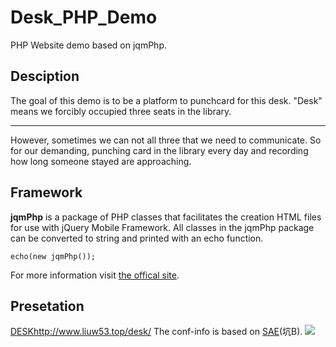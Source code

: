 # Desk_PHP_Demo
PHP Website demo based on jqmPhp.

## Desciption
The goal of this demo is to be a platform to punchcard for this desk.
"Desk" means we forcibly occupied three seats in the library.
***
However, sometimes we can not all three that we need to communicate.
So for our demanding, punching card in the library every day and 
recording how long someone stayed are approaching.

## Framework
**jqmPhp** is a package of PHP classes that facilitates the creation HTML files for use with jQuery Mobile Framework. All classes in the jqmPhp package can be converted to string and printed with an echo function.
```
echo(new jqmPhp());
```
For more information visit [the offical site](http://www.jqmphp.com).

## Presetation
[DESK](http://www.liuw53.top/desk/)<http://www.liuw53.top/desk/>
The conf-info is based on [SAE](http://sae.sina.com.cn)(坑B).
![](http://liuw53-wp.stor.sinaapp.com/page%2F4AD9F3BA-2728-405A-ADB4-BDE1EB8C4437.png)
